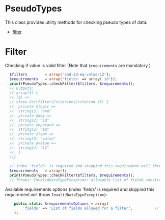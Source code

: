PseudoTypes
===
This class provides utility methods for checking pseudo types of data:

 * [filter](https://github.com/rybakdigital/ucc/blob/master/docs/BasicTypes.md#filter)

Filter
====
Checking if value is valid filter (Note that `$requirements` are mandatory )
```php
  $filters        = array('and-id-eq-value-12');
  $requirements   = array('fields' => array('id'));
  print(PseudoTypes::checkFilter($filters, $requirements));
  // Outputs:
  // array(1) {
  // [0] =>
  // class Ucc\Filter\Criterion\Criterion (5) {
  //  private $logic =>
  //  string(3) "and"
  //  private $key =>
  //  string(2) "id"
  //  private $operand =>
  //  string(2) "eq"
  //  private $type =>
  //  string(5) "value"
  //  private $value =>
  //  string(2) "12"
  //  }
  //}
  
  // index 'fields' is required and skippind this requirement will throw `InvalidDataTypeException`
  $requirements   = array();
  print(PseudoTypes::checkFilter($filters, $requirements));
  // Throws: InvalidDataTypeException:'allowable list of fields constraint has not been specified for a filter'
```

Available requirements options (index 'fields' is required and skippind this requirement will throw `InvalidDataTypeException`):
```php
    public static $requirementsOptions = array(
        'fields' => 'List of fields allowed for a filter',          // Example: array('foo', 'bar')
    );
```

